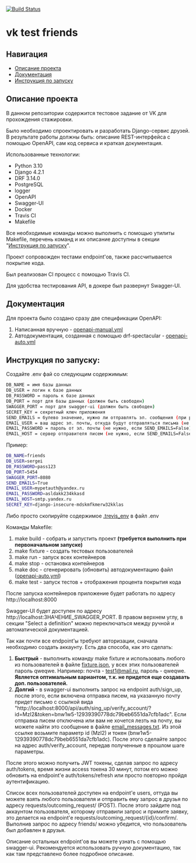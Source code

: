 [![Build Status](https://app.travis-ci.com/SergeiGD/vk-test-friends.svg?token=LxNeQ6pT3pbWCVDk9f8J&branch=main)](https://app.travis-ci.com/SergeiGD/vk-test-friends)
# vk test friends

## Навигация
- [Описание проекта](#описание-проекта)
- [Документация](#документация)
- [Инструкция по запуску](#инструкция-по-запуску)

## Описание проекта
В данном репозитории содержится тестовое задание от VK для прохождения стажировки.

Было необходимо спроектировать и разработать Django-сервис друзей. В результате работы должны быть: описание REST-интерфейса с помощью OpenAPI, сам код сервиса и краткая документация.

Использованные технологии:
- Python 3.10
- Django 4.2.1
- DRF 3.14.0
- PostgreSQL
- logger
- OpenAPI
- Swagger-UI
- Docker
- Travis CI
- Makefile

Все необходимые команды можно выполнить с помощью утилиты Makefile, перечень команд и их описание доступны в секции "[Инструкция по запуску](#инструкция-по-запуску)".

Проект сопровожден тестами endpoint'ов, также рассчитывается покрытие кода. 

Был реализован CI процесс с помощью Travis CI.

Для удобства тестирования API, в докере был развернут Swagger-UI.

## Документация

Для проекта было создано сразу две спецификации OpenAPI:
1) Написанная вручную - [openapi-manual.yml](./vk_test_friends/doc/openapi-manual.yaml)
2) Автодокументация, созданная с помощью drf-spectacular - [openapi-auto.yml](./vk_test_friends/doc/openapi-auto.yml)

## Инструкция по запуску:

Создайте .env фай со следующим содержимым:
```bash
DB_NAME = имя базы данных
DB_USER = логин к базе данных
DB_PASSWORD = пароль к базе данных
DB_PORT = порт для базы данных (должен быть свободен)
SWAGGER_PORT = порт для swagger-ui (должен быть свободен)
SECRET_KEY = секретный ключ приложения
SEND_EMAILS = булево значение, нужно ли отправлять эл. сообщения (при регистрации/сбросе пароля). По умолчанию False
EMAIL_USER = ваш адрес эл. почты, откуда будут отправляться письма (не нужно, если SEND_EMAILS=False)
EMAIL_PASSWORD = пароль от эл. почты (не нужно, если SEND_EMAILS=False)
EMAIL_HOST = сервер отправителя писем (не нужно, если SEND_EMAILS=False)
```
Пример:
```bash
DB_NAME=friends
DB_USER=sergei
DB_PASSWORD=pass123
DB_PORT=5454
SWAGGER_PORT=8080
SEND_EMAILS=True
EMAIL_USER=mypetauth@yandex.ru
EMAIL_PASSWORD=asldakk234kkasd
EMAIL_HOST=smtp.yandex.ru
SECRET_KEY=django-insecure-mdskmfkmerw32kklas
```

Либо просто скопируйте содержимое [.trevis_env](./.trevis_env) в файл .env

Команды Makefile:
1) make build - собрать и запустить проект **(требуется выполнить при первоначальном запуске)**
2) make fixture - создать тестовых пользователей
3) make run - запуск всех контейнеров
4) make stop - остановка контейнеров
5) make doc - сгенерировать (обновить) автодокументацию файл ([openapi-auto.yml](./vk_test_friends/doc/openapi-auto.yml))
6) make test - запуск тестов + отображения процента покрытия кода

После запуска контейнеров приложение будет работать по адресу http://localhost:8000

Swagger-UI будет доступен по адресу http://localhost:ЗНАЧЕНИЕ_SWAGGER_PORT. В правом верхнем углу, в секции "Select a definition" можно переключаться между ручной и автоматической документацией.

Так как почти все endpoint'ы требуют авторизации, сначала необходимо создать аккаунту. Есть два способа, как это сделать:
1) **Быстрый** - выполнить команду make fixture и использовать любого из пользователей в файле [fixture.json](./vk_test_friends/fixture.json), у всех этих пользователей пароль qweqwe. Например: почта - test1@mail.ru, пароль - qweqwe. **Является оптимальным вариантом, т.к. не придется еще создавать доп. пользователей.**
2) **Долгий** - в swagger-ui выполнить запрос на endpoint auth/sign_up, после этого, если включена отправка писем, на указанную почту придет письмо с ссылкой вида "http://localhost:8000/api/auth/sing_up/verify_account/?id=MzI2&token=bnw1w5-12939390778dc79beb6551da7cfb1adc". Если отправка писем отключена или вам не хочется лезть на почту, вы можете найти это сообщение в файле [email_messages.txt](./vk_test_friends/email_messages.txt). Из этой ссылке возьмите параметр id (MzI2) и токен (bnw1w5-12939390778dc79beb6551da7cfb1adc). После этого сделайте запрос на адрес auth/verify_account, передав полученные в прошлом шаге параметры.


После этого можно получить JWT токены, сделав запрос по адресу auth/tokens, время жизни access токена 30 минут, потом его можно обновить на endpoint'е auth/tokens/refresh или просто повторно пройдя аутентификацию.

Список всех пользователей доступен на endpoint'е users, оттуда вы можете взять любого пользователя и отправить ему запрос в друзья по адресу requests/outcoming_request/ (POST). После этого зайдите под аккаунтом пользователя, которому отправили запрос и примите заявку, это делается на endpoint'е requests/outcoming_request/{id}/confirm/. Выполнив запрос по адресу friends/ можно убедится, что пользователь был добавлен в друзья.

Описание остальных endpoint'ов вы можете узнать с помощью swagger-ui. Рекомендуется использовать ручную документацию, так как там представлено более подробное описание.
